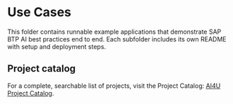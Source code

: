 # Use Cases

This folder contains runnable example applications that demonstrate SAP BTP AI best practices end to end. Each subfolder includes its own README with setup and deployment steps.

## Project catalog

For a complete, searchable list of projects, visit the Project Catalog: [AI4U Project Catalog](https://ai4u-website.cfapps.eu10-004.hana.ondemand.com/project-catalog).
